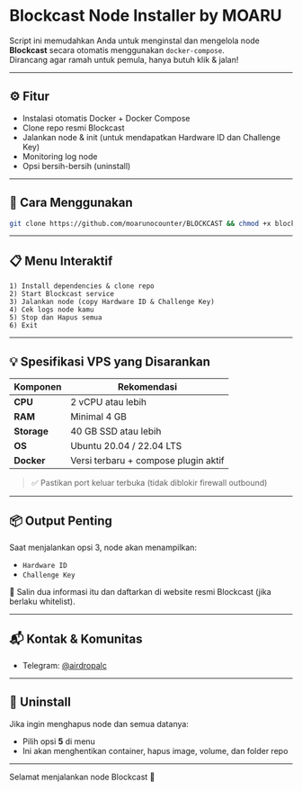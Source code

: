 # Blockcast Node Installer by MOARU

Script ini memudahkan Anda untuk menginstal dan mengelola node **Blockcast** secara otomatis menggunakan `docker-compose`.  
Dirancang agar ramah untuk pemula, hanya butuh klik & jalan!

---

## ⚙️ Fitur

- Instalasi otomatis Docker + Docker Compose
- Clone repo resmi Blockcast
- Jalankan node & init (untuk mendapatkan Hardware ID dan Challenge Key)
- Monitoring log node
- Opsi bersih-bersih (uninstall)

---

## 🚀 Cara Menggunakan

```bash
git clone https://github.com/moarunocounter/BLOCKCAST && chmod +x blockcast.sh && ./blockcast.sh
```

---

## 📋 Menu Interaktif

```text
1) Install dependencies & clone repo
2) Start Blockcast service
3) Jalankan node (copy Hardware ID & Challenge Key)
4) Cek logs node kamu
5) Stop dan Hapus semua
6) Exit
```

---

## 💡 Spesifikasi VPS yang Disarankan

| Komponen   | Rekomendasi           |
|------------|------------------------|
| **CPU**    | 2 vCPU atau lebih      |
| **RAM**    | Minimal 4 GB           |
| **Storage**| 40 GB SSD atau lebih   |
| **OS**     | Ubuntu 20.04 / 22.04 LTS |
| **Docker** | Versi terbaru + compose plugin aktif |

> ✅ Pastikan port keluar terbuka (tidak diblokir firewall outbound)

---

## 📦 Output Penting

Saat menjalankan opsi 3, node akan menampilkan:

- `Hardware ID`
- `Challenge Key`

📝 Salin dua informasi itu dan daftarkan di website resmi Blockcast (jika berlaku whitelist).

---

## 📬 Kontak & Komunitas

- Telegram: [@airdropalc](https://t.me/airdropalc)

---

## 🧹 Uninstall

Jika ingin menghapus node dan semua datanya:

- Pilih opsi **5** di menu
- Ini akan menghentikan container, hapus image, volume, dan folder repo

---

Selamat menjalankan node Blockcast 🚀

